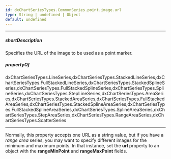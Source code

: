```yaml
---
id: dxChartSeriesTypes.CommonSeries.point.image.url
type: String | undefined | Object
default: undefined
---
```

---
##### shortDescription
Specifies the URL of the image to be used as a point marker.

##### propertyOf
dxChartSeriesTypes.LineSeries,dxChartSeriesTypes.StackedLineSeries,dxChartSeriesTypes.FullStackedLineSeries,dxChartSeriesTypes.StackedSplineSeries,dxChartSeriesTypes.FullStackedSplineSeries,dxChartSeriesTypes.SplineSeries,dxChartSeriesTypes.StepLineSeries,dxChartSeriesTypes.AreaSeries,dxChartSeriesTypes.StackedAreaSeries,dxChartSeriesTypes.FullStackedAreaSeries,dxChartSeriesTypes.StackedSplineAreaSeries,dxChartSeriesTypes.FullStackedSplineAreaSeries,dxChartSeriesTypes.SplineAreaSeries,dxChartSeriesTypes.StepAreaSeries,dxChartSeriesTypes.RangeAreaSeries,dxChartSeriesTypes.ScatterSeries

---
Normally, this property accepts one URL as a string value, but if you have a *range area* series, you may want to specify different images for the minimum and maximum points. In that instance, set the **url** property to an object with the **rangeMinPoint** and **rangeMaxPoint** fields.